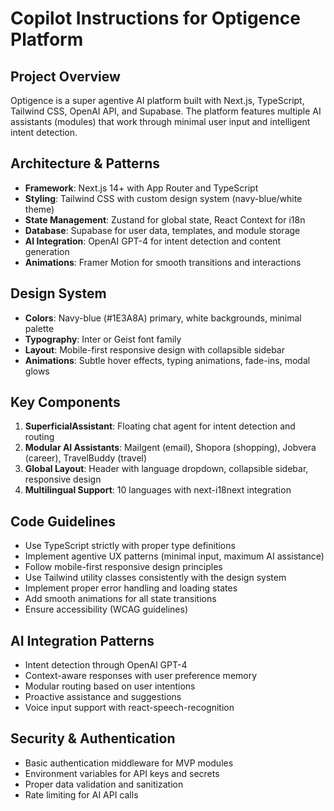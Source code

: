 # Copilot Instructions for Optigence Platform

<!-- Use this file to provide workspace-specific custom instructions to Copilot. For more details, visit https://code.visualstudio.com/docs/copilot/copilot-customization#_use-a-githubcopilotinstructionsmd-file -->

## Project Overview
Optigence is a super agentive AI platform built with Next.js, TypeScript, Tailwind CSS, OpenAI API, and Supabase. The platform features multiple AI assistants (modules) that work through minimal user input and intelligent intent detection.

## Architecture & Patterns
- **Framework**: Next.js 14+ with App Router and TypeScript
- **Styling**: Tailwind CSS with custom design system (navy-blue/white theme)
- **State Management**: Zustand for global state, React Context for i18n
- **Database**: Supabase for user data, templates, and module storage
- **AI Integration**: OpenAI GPT-4 for intent detection and content generation
- **Animations**: Framer Motion for smooth transitions and interactions

## Design System
- **Colors**: Navy-blue (#1E3A8A) primary, white backgrounds, minimal palette
- **Typography**: Inter or Geist font family
- **Layout**: Mobile-first responsive design with collapsible sidebar
- **Animations**: Subtle hover effects, typing animations, fade-ins, modal glows

## Key Components
1. **SuperficialAssistant**: Floating chat agent for intent detection and routing
2. **Modular AI Assistants**: Mailgent (email), Shopora (shopping), Jobvera (career), TravelBuddy (travel)
3. **Global Layout**: Header with language dropdown, collapsible sidebar, responsive design
4. **Multilingual Support**: 10 languages with next-i18next integration

## Code Guidelines
- Use TypeScript strictly with proper type definitions
- Implement agentive UX patterns (minimal input, maximum AI assistance)
- Follow mobile-first responsive design principles
- Use Tailwind utility classes consistently with the design system
- Implement proper error handling and loading states
- Add smooth animations for all state transitions
- Ensure accessibility (WCAG guidelines)

## AI Integration Patterns
- Intent detection through OpenAI GPT-4
- Context-aware responses with user preference memory
- Modular routing based on user intentions
- Proactive assistance and suggestions
- Voice input support with react-speech-recognition

## Security & Authentication
- Basic authentication middleware for MVP modules
- Environment variables for API keys and secrets
- Proper data validation and sanitization
- Rate limiting for AI API calls
